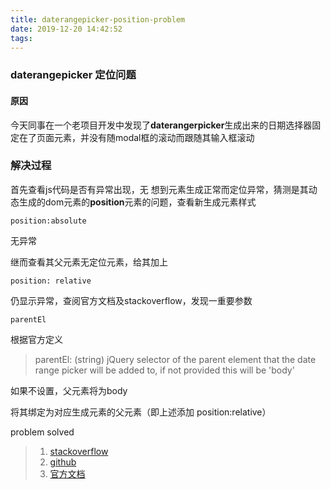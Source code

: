 ```yaml
---
title: daterangepicker-position-problem
date: 2019-12-20 14:42:52
tags:
---
```



### daterangepicker 定位问题

#### 原因
今天同事在一个老项目开发中发现了**daterangerpicker**生成出来的日期选择器固定在了页面元素，并没有随modal框的滚动而跟随其输入框滚动

### 解决过程
首先查看js代码是否有异常出现，无
想到元素生成正常而定位异常，猜测是其动态生成的dom元素的**position**元素的问题，查看新生成元素样式
```
position:absolute
```
无异常

继而查看其父元素无定位元素，给其加上
```
position: relative
```

仍显示异常，查阅官方文档及stackoverflow，发现一重要参数
```
parentEl
```
根据官方定义
> parentEl: (string) jQuery selector of the parent element that the date range picker will be added to, if not provided this will be 'body'

如果不设置，父元素将为body <br />

将其绑定为对应生成元素的父元素（即上述添加 position:relative）

problem solved




> 1. [stackoverflow](https://stackoverflow.com/questions/56964857/dropdown-menu-doesnt-stay-in-place-when-scrolling)
> 2. [github](https://github.com/dangrossman/daterangepicker)
> 3. [官方文档](http://www.daterangepicker.com/#options)

